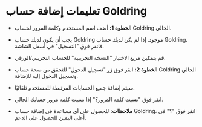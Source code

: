# **تعليمات إضافة حساب Goldring**
- **الخطوة 1:** أضف اسم المستخدم وكلمة المرور لحساب Goldring الحالي.
- يجب أن يكون لديك حساب Goldring موجود. إذا لم يكن لديك حساب Goldring، فانقر فوق "التسجيل" في أسفل الشاشة.
- قم بتمكين مربع الاختيار "النسخة التجريبية" للحساب التجريبي/الورقي.
- **الخطوة 2:** انقر فوق زر "تسجيل الدخول" للتحقق من صحة حساب Goldring الحالي وتسجيل الدخول إليه للإضافة.
- سيتم إضافة جميع الحسابات المرتبطة للمستخدم تلقائيًا.
- انقر فوق "نسيت كلمة المرور؟" إذا نسيت كلمة مرور حسابك الحالي.

- **ملاحظات:** للحصول على أي مساعدة في إضافة حساب Goldring، انقر فوق "؟" في أعلى اليمين للحصول على الدعم.
